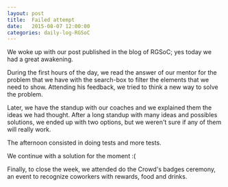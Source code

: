 ```yaml
---
layout: post
title:  Failed attempt
date:   2015-08-07 12:00:00
categories: daily-log-RGSoC
---
```


We woke up with our post published in the blog of RGSoC; yes today we had a great awakening.

During the first hours of the day, we read the answer of our mentor for the problem that we have with the search-box to filter the elements that we need to show. Attending his feedback, we tried to think a new way to solve the problem.

Later, we have the standup with our coaches and we explained them the ideas we had thought. After a long standup with many ideas and possibles solutions, we ended up with two options, but we weren't sure if any of them will really work.

The afternoon consisted in doing tests and more tests.

We continue with a solution for the moment :(

Finally, to close the week, we attended do the Crowd's badges ceremony, an event to recognize coworkers with rewards, food and drinks.
